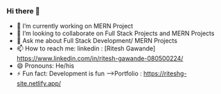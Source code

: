 ### Hi there 👋

- 🔭 I’m currently working on MERN Project
- 👯 I’m looking to collaborate on Full Stack Projects and MERN Projects
- 💬 Ask me about Full Stack Development/ MERN Projects
- 📫 How to reach me: linkedin : [Ritesh Gawande] https://www.linkedin.com/in/ritesh-gawande-080500224/
- 😄 Pronouns: He/his
- ⚡ Fun fact: Development is fun
-->Portfolio : https://riteshg-site.netlify.app/
